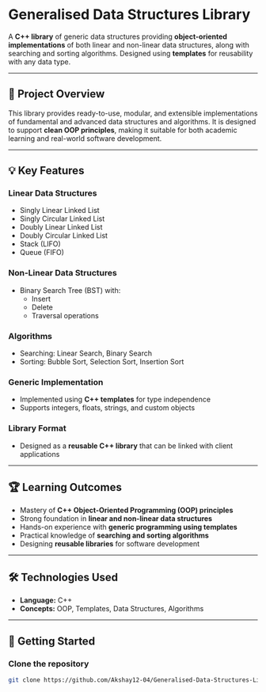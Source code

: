 # Generalised Data Structures Library

A **C++ library** of generic data structures providing **object-oriented implementations** of both linear and non-linear data structures, along with searching and sorting algorithms. Designed using **templates** for reusability with any data type.

---

## 📌 Project Overview

This library provides ready-to-use, modular, and extensible implementations of fundamental and advanced data structures and algorithms. It is designed to support **clean OOP principles**, making it suitable for both academic learning and real-world software development.

---

## 💡 Key Features

### Linear Data Structures
- Singly Linear Linked List
- Singly Circular Linked List
- Doubly Linear Linked List
- Doubly Circular Linked List
- Stack (LIFO)
- Queue (FIFO)

### Non-Linear Data Structures
- Binary Search Tree (BST) with:
  - Insert
  - Delete
  - Traversal operations

### Algorithms
- Searching: Linear Search, Binary Search
- Sorting: Bubble Sort, Selection Sort, Insertion Sort

### Generic Implementation
- Implemented using **C++ templates** for type independence
- Supports integers, floats, strings, and custom objects

### Library Format
- Designed as a **reusable C++ library** that can be linked with client applications

---

## 🏆 Learning Outcomes
- Mastery of **C++ Object-Oriented Programming (OOP) principles**
- Strong foundation in **linear and non-linear data structures**
- Hands-on experience with **generic programming using templates**
- Practical knowledge of **searching and sorting algorithms**
- Designing **reusable libraries** for software development

---

## 🛠️ Technologies Used
- **Language:** C++
- **Concepts:** OOP, Templates, Data Structures, Algorithms

---

## 🚀 Getting Started

### Clone the repository
```bash
git clone https://github.com/Akshay12-04/Generalised-Data-Structures-Library.git
